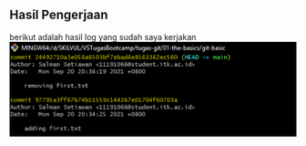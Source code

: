 ## Hasil Pengerjaan
berikut adalah hasil log yang sudah saya kerjakan
![screenshot](https://github.com/salman-setiawan/tugas-git/blob/main/01-the-basics/ScreenShot_20210920203714.png)
